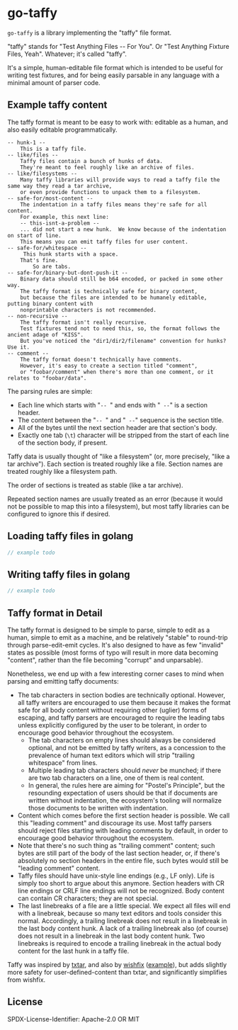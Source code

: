 go-taffy
========

`go-taffy` is a library implementing the "taffy" file format.

"taffy" stands for "Test Anything Files -- For You".
Or "Test Anything Fixture Files, Yeah".
Whatever; it's called "taffy".

It's a simple, human-editable file format which is intended to be useful for writing test fixtures,
and for being easily parsable in any language with a minimal amount of parser code.


Example taffy content
---------------------

The taffy format is meant to be easy to work with:
editable as a human,
and also easily editable programmatically.

```text
-- hunk-1 --
	This is a taffy file.
-- like/files --
	Taffy files contain a bunch of hunks of data.
	They're meant to feel roughly like an archive of files.
-- like/filesystems --
	Many taffy libraries will provide ways to read a taffy file the same way they read a tar archive,
	or even provide functions to unpack them to a filesystem.
-- safe-for/most-content --
	The indentation in a taffy files means they're safe for all content.
	For example, this next line:
	-- this-isnt-a-problem --
	... did not start a new hunk.  We know because of the indentation on start of line.
	This means you can emit taffy files for user content.
-- safe-for/whitespace --
	 This hunk starts with a space.
	That's fine.
		So are tabs.
-- safe-for/binary-but-dont-push-it --
	Binary data should still be b64 encoded, or packed in some other way.
	The taffy format is technically safe for binary content,
	but because the files are intended to be humanely editable, putting binary content with
	nonprintable characters is not recommended.
-- non-recursive --
	The taffy format isn't really recursive.
	Test fixtures tend not to need this, so, the format follows the ancient adage of "KISS".
	But you've noticed the "dir1/dir2/filename" convention for hunks?  Use it.
-- comment --
	The taffy format doesn't technically have comments.
	However, it's easy to create a section titled "comment",
	or "foobar/comment" when there's more than one comment, or it relates to "foobar/data".
```

The parsing rules are simple:

- Each line which starts with "`-- `" and ends with "` --`" is a section header.
- The content between the "`-- `" and "` --`" sequence is the section title.
- All of the bytes until the next section header are that section's body.
- Exactly one tab (`\t`) character will be stripped from the start of each line of the section body, if present.


Taffy data is usually thought of "like a filesystem" (or, more precisely, "like a tar archive").
Each section is treated roughly like a file.
Section names are treated roughly like a filesystem path.

The order of sections is treated as stable (like a tar archive).

Repeated section names are usually treated as an error
(because it would not be possible to map this into a filesystem),
but most taffy libraries can be configured to ignore this if desired.


Loading taffy files in golang
-----------------------------

```go
// example todo
```


Writing taffy files in golang
-----------------------------

```go
// example todo
```

Taffy format in Detail
----------------------

The taffy format is designed to be simple to parse,
simple to edit as a human,
simple to emit as a machine,
and be relatively "stable" to round-trip through parse-edit-emit cycles.
It's also designed to have as few "invalid" states as possible
(most forms of typo will result in more data becoming "content",
rather than the file becoming "corrupt" and unparsable).

Nonetheless, we end up with a few interesting corner cases to mind
when parsing and emitting taffy documents:

- The tab characters in section bodies are technically optional.
  However, all taffy writers are encouraged to use them
  because it makes the format safe for all body content
  without requiring other (uglier) forms of escaping,
  and taffy parsers are encouraged to require the leading tabs
  unless explicitly configured by the user to be tolerant,
  in order to encourage good behavior throughout the ecosystem.
	- The tab characters on empty lines should always be
	  considered optional, and not be emitted by taffy writers,
	  as a concession to the prevalence of human text editors
	  which will strip "trailing whitespace" from lines.
	- Multiple leading tab characters should *never* be munched;
	  if there are two tab characters on a line, one of them is real content.
	- In general, the rules here are aiming for "Postel's Principle",
	  but the resounding expectation of users should be that if documents
	  are written without indentation, the ecosystem's tooling will
	  normalize those documents to be written with indentation.
- Content which comes before the first section header is possible.
  We call this "leading comment" and discourage its use.
  Most taffy parsers should reject files starting with leading comments by default,
  in order to encourage good behavior throughout the ecosystem.
- Note that there's no such thing as "trailing comment" content;
  such bytes are still part of the body of the last section header,
  or, if there's absolutely no section headers in the entire file,
  such bytes would still be "leading comment" content.
- Taffy files should have unix-style line endings (e.g., LF only).
  Life is simply too short to argue about this anymore.
  Section headers with CR line endings or CRLF line endings will not be recognized.
  Body content can contain CR characters; they are not special.
- The last linebreaks of a file are a little special.
  We expect all files will end with a linebreak,
  because so many text editors and tools consider this normal.
  Accordingly, a trailing linebreak does not result in a linebreak in the last body content hunk.
  A lack of a trailing linebreak also (of course) does not result in a linebreak in the last body content hunk.
  Two linebreaks is required to encode a trailing linebreak in the actual body content for the last hunk in a taffy file.

Taffy was inspired by [txtar](https://pkg.go.dev/golang.org/x/tools/txtar),
and also by [wishfix](https://github.com/warpfork/go-wish/blob/master/wishfix/format.md)
([example](https://github.com/polydawn/repeatr/blob/d581713218bad916aee5b67a55e93806bb8873f2/examples/hello-cached.tcase)),
but adds slightly more safety for user-defined-content than txtar,
and significantly simplifies from wishfix.


License
-------

SPDX-License-Identifier: Apache-2.0 OR MIT
